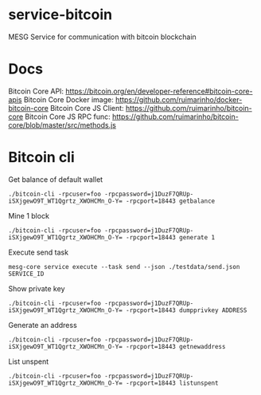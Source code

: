 # service-bitcoin
MESG Service for communication with bitcoin blockchain

# Docs

Bitcoin Core API: https://bitcoin.org/en/developer-reference#bitcoin-core-apis
Bitcoin Core Docker image: https://github.com/ruimarinho/docker-bitcoin-core
Bitcoin Core JS Client: https://github.com/ruimarinho/bitcoin-core
Bitcoin Core JS RPC func: https://github.com/ruimarinho/bitcoin-core/blob/master/src/methods.js

# Bitcoin cli

Get balance of default wallet
```
./bitcoin-cli -rpcuser=foo -rpcpassword=j1DuzF7QRUp-iSXjgewO9T_WT1Qgrtz_XWOHCMn_O-Y= -rpcport=18443 getbalance
```

Mine 1 block
```
./bitcoin-cli -rpcuser=foo -rpcpassword=j1DuzF7QRUp-iSXjgewO9T_WT1Qgrtz_XWOHCMn_O-Y= -rpcport=18443 generate 1
```

Execute send task
```
mesg-core service execute --task send --json ./testdata/send.json SERVICE_ID
```

Show private key
```
./bitcoin-cli -rpcuser=foo -rpcpassword=j1DuzF7QRUp-iSXjgewO9T_WT1Qgrtz_XWOHCMn_O-Y= -rpcport=18443 dumpprivkey ADDRESS
```

Generate an address
```
./bitcoin-cli -rpcuser=foo -rpcpassword=j1DuzF7QRUp-iSXjgewO9T_WT1Qgrtz_XWOHCMn_O-Y= -rpcport=18443 getnewaddress
```

List unspent
```
./bitcoin-cli -rpcuser=foo -rpcpassword=j1DuzF7QRUp-iSXjgewO9T_WT1Qgrtz_XWOHCMn_O-Y= -rpcport=18443 listunspent
```